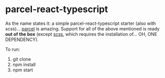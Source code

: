 # parcel-react-typescript

As the name states it: a simple parcel-react-typescript starter (also with scss)... [parcel][get-started] is amazing. Support for all of the above mentioned is ready __out of the box__ (except [scss][parcel-scss], which requires the installation of... OH, ONE DEPENDENCY). 

To run:
1. git clone
1. npm install
1. npm start

[get-started]: https://parceljs.org/getting_started.html
[parcel-scss]: https://en.parceljs.org/assets.html#scss

